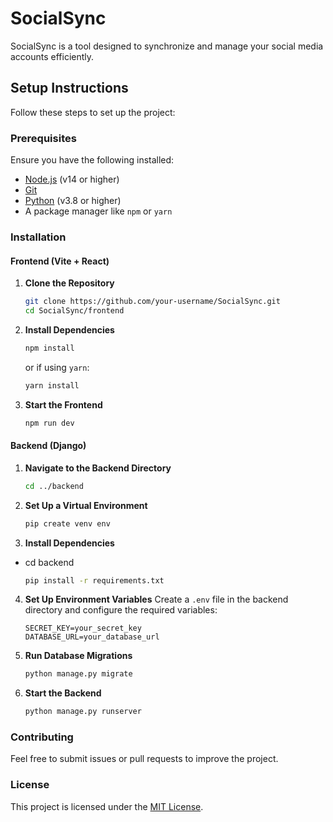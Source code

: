 # SocialSync

SocialSync is a tool designed to synchronize and manage your social media accounts efficiently.

## Setup Instructions

Follow these steps to set up the project:

### Prerequisites

Ensure you have the following installed:

- [Node.js](https://nodejs.org/) (v14 or higher)
- [Git](https://git-scm.com/)
- [Python](https://www.python.org/) (v3.8 or higher)
- A package manager like `npm` or `yarn`

### Installation

#### Frontend (Vite + React)

1. **Clone the Repository**

   ```bash
   git clone https://github.com/your-username/SocialSync.git
   cd SocialSync/frontend
   ```

2. **Install Dependencies**

   ```bash
   npm install
   ```

   or if using `yarn`:

   ```bash
   yarn install
   ```

3. **Start the Frontend**
   ```bash
   npm run dev
   ```

#### Backend (Django)

1. **Navigate to the Backend Directory**

   ```bash
   cd ../backend
   ```

2. **Set Up a Virtual Environment**

   ```bash
   pip create venv env
   ```

3. **Install Dependencies**

- cd backend

  ```bash
  pip install -r requirements.txt
  ```

4. **Set Up Environment Variables**
   Create a `.env` file in the backend directory and configure the required variables:

   ```env
   SECRET_KEY=your_secret_key
   DATABASE_URL=your_database_url
   ```

5. **Run Database Migrations**

   ```bash
   python manage.py migrate
   ```

6. **Start the Backend**
   ```bash
   python manage.py runserver
   ```

### Contributing

Feel free to submit issues or pull requests to improve the project.

### License

This project is licensed under the [MIT License](LICENSE).
